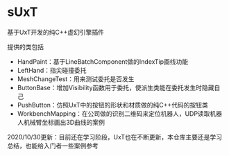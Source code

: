 # sUxT

基于UxT开发的纯C++虚幻引擎插件

提供的类包括

+ HandPaint：基于LineBatchComponent做的IndexTip画线功能
+ LeftHand：指尖碰撞委托
+ MeshChangeTest：用来测试委托是否发生
+ ButtonBase：增加Visibility函数用于委托，使派生类能在委托发生时隐藏自己
+ PushButton：仿照UxT中的按钮的形状和材质做的纯C++代码的按钮类
+ WorkbenchMapping：在公司做的识别二维码来定位机器人，UDP读取机器人机械臂坐标画出3D曲线的案例

2020/10/30更新：目前还在学习阶段，UxT也在不断更新，本仓库主要还是学习总结，也能给入门者一些案例参考
